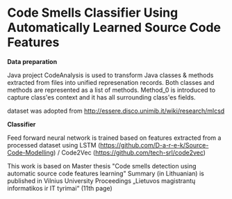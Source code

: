 # Code Smells Classifier Using Automatically Learned Source Code Features

<b>Data preparation</b>

Java project CodeAnalysis is used to transform Java classes & methods extracted from files into unified represenation records. Both classes and methods are represented as a list of methods. Method_0 is introduced to capture class'es context and it has all surrounding class'es fields.

dataset was adopted from http://essere.disco.unimib.it/wiki/research/mlcsd

<b>Classifier</b>

Feed forward neural network is trained based on features extracted from a processed dataset using LSTM (https://github.com/D-a-r-e-k/Source-Code-Modelling) / Code2Vec (https://github.com/tech-srl/code2vec)

This work is based on Master thesis "Code smells detection using automatic source code features learning"
Summary (in Lithuanian) is published in Vilnius University Proceedings „Lietuvos magistrantų informatikos ir IT tyrimai“ (11th page)
